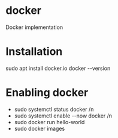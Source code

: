 # docker
Docker implementation

# Installation
sudo apt install docker.io
docker --version

# Enabling docker
- sudo systemctl status docker /n
- sudo systemctl enable --now docker /n
- sudo docker run hello-world
- sudo docker images



